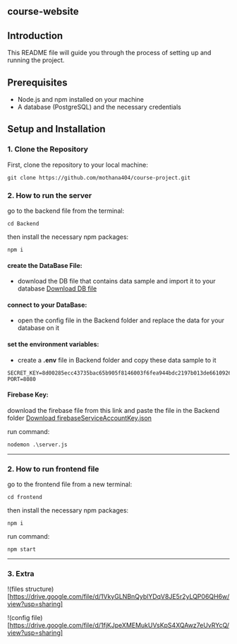 ## course-website

## Introduction
This README file will guide you through the process of setting up and running the project.

## Prerequisites
- Node.js and npm installed on your machine
- A database (PostgreSQL) and the necessary credentials

## Setup and Installation

### 1. Clone the Repository
First, clone the repository to your local machine:
```
git clone https://github.com/mothana404/course-project.git
```

### 2. How to run the server
go to the backend file from the terminal:
```
cd Backend
```

then install the necessary npm packages:
```
npm i
```

#### create the DataBase File:
* download the DB file that contains data sample and import it to your database
[Download DB file](https://drive.google.com/file/d/1a95yJKdklkoRikWhnWJXv4WF9RSv4gDP/view?usp=sharing)

#### connect to your DataBase:
* open the config file in the Backend folder and replace the data for your database on it

#### set the environment variables:
* create a **.env** file in Backend folder and copy these data sample to it
```
SECRET_KEY=8d00285ecc43735bac65b905f8146003f6fea944bdc2197b013de6610926ad0222a1cc0641c0f48287c37938cf2081612b89e7ec82b7d60dcbb80609b7d84d81
PORT=8080
```

#### Firebase Key:
download the firebase file from this link and paste the file in the Backend folder
[Download firebaseServiceAccountKey.json](https://drive.google.com/file/d/1QIMVeBj1GGEPIkgnhw6dlaVKLCzf89FQ/view?usp=sharing)



run command:
```
nodemon .\server.js
```

***

### 2. How to run frontend file
go to the frontend file from a new terminal:
```
cd frontend
```

then install the necessary npm packages:
```
npm i
```

run command:
```
npm start
```

***
### 3. Extra
!(files structure)[https://drive.google.com/file/d/1VkyGLNBnQyblYDqV8JE5r2yLQP06QH6w/view?usp=sharing]


!(config file)[https://drive.google.com/file/d/1fjKJpeXMEMukUVsKpS4XQAwz7eUvRYcQ/view?usp=sharing]